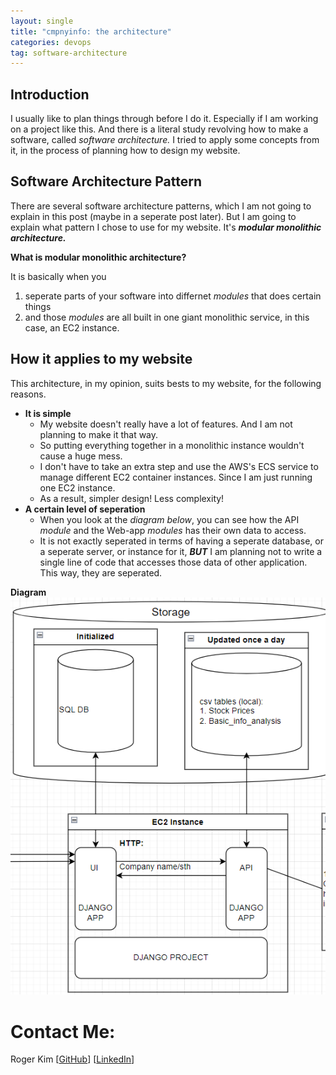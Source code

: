 ```yaml
---
layout: single
title: "cmpnyinfo: the architecture"
categories: devops 
tag: software-architecture
---
```


## Introduction

I usually like to plan things through before I do it. Especially if I am working on a project like this. And there is a literal study revolving how to make a software, called _software architecture._ I tried to apply some concepts from it, in the process of planning how to design my website.

## Software Architecture Pattern

There are several software architecture patterns, which I am not going to explain in this post (maybe in a seperate post later). But I am going to explain what pattern I chose to use for my website. It's ***modular monolithic architecture.***

**What is modular monolithic architecture?**

It is basically when you 
1. seperate parts of your software into differnet _modules_ that does certain things
2. and those _modules_ are all built in one giant monolithic service, in this case, an EC2 instance.

## How it applies to my website

This architecture, in my opinion, suits bests to my website, for the following reasons.

- **It is simple**
    - My website doesn't really have a lot of features. And I am not planning to make it that way.
    - So putting everything together in a monolithic instance wouldn't cause a huge mess.
    - I don't have to take an extra step and use the AWS's ECS service to manage different EC2 container instances. Since I am just running one EC2 instance.
    - As a result, simpler design! Less complexity!
- **A certain level of seperation**
    - When you look at the _diagram below_, you can see how the API _module_ and the Web-app _modules_ has their own data to access.
    - It is not exactly seperated in terms of having a seperate database, or a seperate server, or instance for it, ***BUT*** I am planning not to write a single line of code that accesses those data of other application. This way, they are seperated.

**Diagram** 
![diagram](/assets/img/cmpnyinfo_architecture.png)

# Contact Me:

Roger Kim [[GitHub](https://github.com/kmsrogerkim)] [[LinkedIn](https://www.linkedin.com/in/kmsrogerkim/)] 

